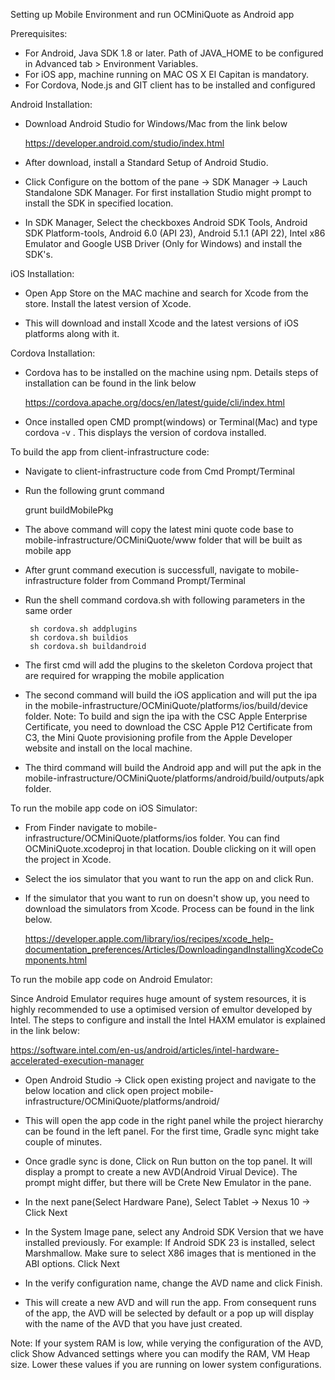 Setting up Mobile Environment and run OCMiniQuote as Android app

Prerequisites:

 - For Android, Java SDK 1.8 or later. Path of JAVA_HOME to be configured in Advanced tab > Environment Variables.
 - For iOS app, machine running on MAC OS X El Capitan is mandatory.
 - For Cordova, Node.js and GIT client has to be installed and configured



 Android Installation:

 - Download Android Studio for Windows/Mac from the link below

 	https://developer.android.com/studio/index.html

 - After download, install a Standard Setup of Android Studio. 

 - Click Configure on the bottom of the pane -> SDK Manager -> Lauch Standalone SDK Manager. For first installation Studio might prompt to install the SDK in specified location.

 - In SDK Manager, Select the checkboxes Android SDK Tools, Android SDK Platform-tools, Android 6.0 (API 23), Android 5.1.1 (API 22), Intel x86 Emulator and Google USB Driver (Only for Windows) and install the SDK's.

 
 iOS Installation:

 - Open App Store on the MAC machine and search for Xcode from the store. Install the latest version of Xcode.
  
 - This will download and install Xcode and the latest versions of iOS platforms along with it.

 Cordova Installation: 

 - Cordova has to be installed on the machine using npm. Details steps of installation can be found in the link below

 	https://cordova.apache.org/docs/en/latest/guide/cli/index.html

 - Once installed open CMD prompt(windows) or Terminal(Mac) and type cordova -v . This displays the version of cordova installed.


 To build the app from client-infrastructure code:

 - Navigate to client-infrastructure code from Cmd Prompt/Terminal

 - Run the following grunt command

 	grunt buildMobilePkg

 - The above command will copy the latest mini quote code base to mobile-infrastructure/OCMiniQuote/www folder that will be built as mobile app

 - After grunt command execution is successfull, navigate to mobile-infrastructure folder from Command Prompt/Terminal

 - Run the shell command cordova.sh with following parameters in the same order

 		sh cordova.sh addplugins
 		sh cordova.sh buildios
 		sh cordova.sh buildandroid

 - The first cmd will add the plugins to the skeleton Cordova project that are required for wrapping the mobile application

 - The second command will build the iOS application and will put the ipa in the mobile-infrastructure/OCMiniQuote/platforms/ios/build/device folder. Note: To build and sign the ipa with the CSC Apple Enterprise Certificate, you need to download the CSC Apple P12 Certificate from C3, the Mini Quote provisioning profile from the Apple Developer website and install on the local machine.

 - The third command will build the Android app and will put the apk in the mobile-infrastructure/OCMiniQuote/platforms/android/build/outputs/apk folder.


To run the mobile app code on iOS Simulator:

- From Finder navigate to mobile-infrastructure/OCMiniQuote/platforms/ios folder. You can find OCMiniQuote.xcodeproj in that location. Double clicking on it will open the project in Xcode.

- Select the ios simulator that you want to run the app on and click Run.

- If the simulator that you want to run on doesn't show up, you need to download the simulators from Xcode. Process can be found in the link below.

	https://developer.apple.com/library/ios/recipes/xcode_help-documentation_preferences/Articles/DownloadingandInstallingXcodeComponents.html


To run the mobile app code on Android Emulator:

Since Android Emulator requires huge amount of system resources, it is highly recommended to use a optimised version of emultor developed by Intel. The steps to configure and install the Intel HAXM emulator is explained in the link below:

https://software.intel.com/en-us/android/articles/intel-hardware-accelerated-execution-manager

- Open Android Studio -> Click open existing project and navigate to the below location and click open project
	mobile-infrastructure/OCMiniQuote/platforms/android/ 

- This will open the app code in the right panel while the project hierarchy can be found in the left panel. For the first time, Gradle sync might take couple of minutes.

- Once gradle sync is done, Click on Run button on the top panel. It will display a prompt to create a new AVD(Android Virual Device). The prompt might differ, but there will be Crete New Emulator in the pane.

- In the next pane(Select Hardware Pane), Select Tablet -> Nexus 10 -> Click Next

- In the System Image pane, select any Android SDK Version that we have installed previously. For example: If Android SDK 23 is installed, select Marshmallow. Make sure to select X86 images that is mentioned in the ABI options. Click Next

- In the verify configuration name, change the AVD name and click Finish.

- This will create a new AVD and will run the app. From consequent runs of the app, the AVD will be selected by default or a pop up will display with the name of the AVD that you have just created.

Note: If your system RAM is low, while verying the configuration of the AVD, click Show Advanced settings where you can modify the RAM, VM Heap size. Lower these values if you are running on lower system configurations.
